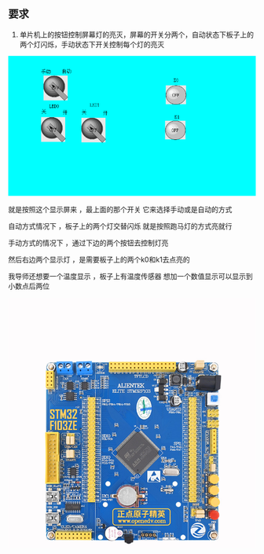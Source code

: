 ## 要求

1. 单片机上的按钮控制屏幕灯的亮灭，屏幕的开关分两个，自动状态下板子上的两个灯闪烁，手动状态下开关控制每个灯的亮灭

![1654685978188](readme.assets/1654685978188.png)

就是按照这个显示屏来 ，最上面的那个开关 它来选择手动或是自动的方式 


自动方式情况下 ，板子上的两个灯交替闪烁 就是按照跑马灯的方式亮就行 


手动方式的情况下 ，通过下边的两个按钮去控制灯亮 



然后右边两个显示灯 ，是需要板子上的两个k0和k1去点亮的


我导师还想要一个温度显示 ，板子上有温度传感器 想加一个数值显示可以显示到 小数点后两位 





 ![img](readme.assets/O1CN01ddgyF31rKnqwIhIWc_!!2206849645613.jpg) 